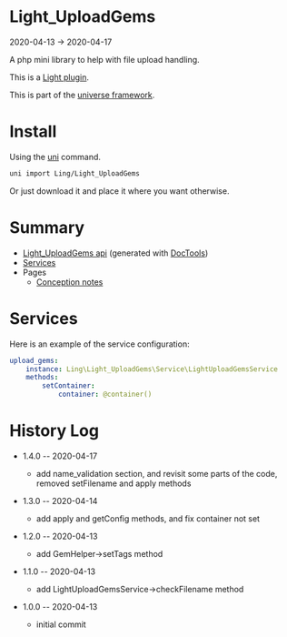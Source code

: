 Light_UploadGems
===========
2020-04-13 -> 2020-04-17



A php mini library to help with file upload handling.


This is a [Light plugin](https://github.com/lingtalfi/Light/blob/master/doc/pages/plugin.md).

This is part of the [universe framework](https://github.com/karayabin/universe-snapshot).


Install
==========
Using the [uni](https://github.com/lingtalfi/universe-naive-importer) command.
```bash
uni import Ling/Light_UploadGems
```

Or just download it and place it where you want otherwise.






Summary
===========
- [Light_UploadGems api](https://github.com/lingtalfi/Light_UploadGems/blob/master/doc/api/Ling/Light_UploadGems.md) (generated with [DocTools](https://github.com/lingtalfi/DocTools))
- [Services](#services)
- Pages
    - [Conception notes](https://github.com/lingtalfi/Light_UploadGems/blob/master/doc/pages/conception-notes.md)






Services
=========


Here is an example of the service configuration:

```yaml
upload_gems:
    instance: Ling\Light_UploadGems\Service\LightUploadGemsService
    methods:
        setContainer:
            container: @container()


```



History Log
=============

- 1.4.0 -- 2020-04-17

    - add name_validation section, and revisit some parts of the code, removed setFilename and apply methods
    
- 1.3.0 -- 2020-04-14

    - add apply and getConfig methods, and fix container not set
    
- 1.2.0 -- 2020-04-13

    - add GemHelper->setTags method
    
- 1.1.0 -- 2020-04-13

    - add LightUploadGemsService->checkFilename method
    
- 1.0.0 -- 2020-04-13

    - initial commit